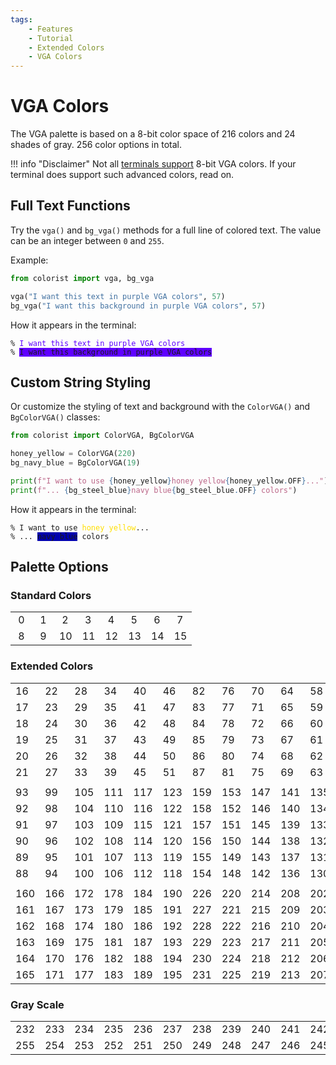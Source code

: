 ```yaml
---
tags:
    - Features
    - Tutorial
    - Extended Colors
    - VGA Colors
---
```


# VGA Colors
The VGA palette is based on a 8-bit color space of 216 colors and 24 shades of gray. 256 color options in total.

!!! info "Disclaimer"
    Not all [terminals support](../../user-guide/materials/terminal-support.md) 8-bit VGA colors. If your terminal does support such advanced colors, read on.

## Full Text Functions
Try the `vga()` and `bg_vga()` methods for a full line of colored text. The value can be an integer between `0` and `255`.

Example:

```python
from colorist import vga, bg_vga

vga("I want this text in purple VGA colors", 57)
bg_vga("I want this background in purple VGA colors", 57)
```

How it appears in the terminal:

<pre><code>% <span style="color: #5f00ff">I want this text in purple VGA colors</span>
% <span style="background-color: #5f00ff">I want this background in purple VGA colors</span></code></pre>

## Custom String Styling
Or customize the styling of text and background with the `ColorVGA()` and `BgColorVGA()` classes:

```python
from colorist import ColorVGA, BgColorVGA

honey_yellow = ColorVGA(220)
bg_navy_blue = BgColorVGA(19)

print(f"I want to use {honey_yellow}honey yellow{honey_yellow.OFF}...")
print(f"... {bg_steel_blue}navy blue{bg_steel_blue.OFF} colors")
```

How it appears in the terminal:

<pre><code>% I want to use <span style="color: #ffdf00">honey yellow</span>...
% ... <span style="background-color: #0000af">navy blue</span> colors</code></pre>

## Palette Options
### Standard Colors

<table>
    <tbody>
        <tr>
            <td class="extended-colors" style="--bg-color: #000000;">&nbsp;0&nbsp;</td>
            <td class="extended-colors" style="--bg-color: #800000;">&nbsp;1&nbsp;</td>
            <td class="extended-colors" style="--bg-color: #008000;">&nbsp;2&nbsp;</td>
            <td class="extended-colors" style="--bg-color: #808000;">&nbsp;3&nbsp;</td>
            <td class="extended-colors" style="--bg-color: #000080;">&nbsp;4&nbsp;</td>
            <td class="extended-colors" style="--bg-color: #800080;">&nbsp;5&nbsp;</td>
            <td class="extended-colors" style="--bg-color: #008080;">&nbsp;6&nbsp;</td>
            <td class="extended-colors" style="--bg-color: #c0c0c0;">&nbsp;7&nbsp;</td>
        </tr>
        <tr>
            <td class="extended-colors" style="--bg-color: #808080;">&nbsp;8&nbsp;</td>
            <td class="extended-colors" style="--bg-color: #ff0000;">&nbsp;9&nbsp;</td>
            <td class="extended-colors" style="--bg-color: #00ff00;">10</td>
            <td class="extended-colors" style="--bg-color: #ffff00;">11</td>
            <td class="extended-colors" style="--bg-color: #0000ff;">12</td>
            <td class="extended-colors" style="--bg-color: #ff00ff;">13</td>
            <td class="extended-colors" style="--bg-color: #00ffff;">14</td>
            <td class="extended-colors" style="--bg-color: #ffffff;">15</td>
        </tr>
    </tbody>
</table>

### Extended Colors

<table>
    <tbody>
        <tr>
            <td class="extended-colors" style="--bg-color: #000000;">16</td>
            <td class="extended-colors" style="--bg-color: #005f00;">22</td>
            <td class="extended-colors" style="--bg-color: #008700;">28</td>
            <td class="extended-colors" style="--bg-color: #00af00;">34</td>
            <td class="extended-colors" style="--bg-color: #00d700;">40</td>
            <td class="extended-colors" style="--bg-color: #00ff00;">46</td>
            <td class="extended-colors" style="--bg-color: #5fff00;">82</td>
            <td class="extended-colors" style="--bg-color: #5fd700;">76</td>
            <td class="extended-colors" style="--bg-color: #5faf00;">70</td>
            <td class="extended-colors" style="--bg-color: #5f8700;">64</td>
            <td class="extended-colors" style="--bg-color: #5f5f00;">58</td>
            <td class="extended-colors" style="--bg-color: #5f0000;">52</td>
        </tr>
        <tr>
            <td class="extended-colors" style="--bg-color: #00005f;">17</td>
            <td class="extended-colors" style="--bg-color: #005f5f;">23</td>
            <td class="extended-colors" style="--bg-color: #00875f;">29</td>
            <td class="extended-colors" style="--bg-color: #00af5f;">35</td>
            <td class="extended-colors" style="--bg-color: #00d75f;">41</td>
            <td class="extended-colors" style="--bg-color: #00ff5f;">47</td>
            <td class="extended-colors" style="--bg-color: #5fff5f;">83</td>
            <td class="extended-colors" style="--bg-color: #5fd75f;">77</td>
            <td class="extended-colors" style="--bg-color: #5faf5f;">71</td>
            <td class="extended-colors" style="--bg-color: #5f875f;">65</td>
            <td class="extended-colors" style="--bg-color: #5f5f5f;">59</td>
            <td class="extended-colors" style="--bg-color: #5f005f;">53</td>
        </tr>
        <tr>
            <td class="extended-colors" style="--bg-color: #000087;">18</td>
            <td class="extended-colors" style="--bg-color: #005f87;">24</td>
            <td class="extended-colors" style="--bg-color: #008787;">30</td>
            <td class="extended-colors" style="--bg-color: #00af87;">36</td>
            <td class="extended-colors" style="--bg-color: #00d787;">42</td>
            <td class="extended-colors" style="--bg-color: #00ff87;">48</td>
            <td class="extended-colors" style="--bg-color: #5fff87;">84</td>
            <td class="extended-colors" style="--bg-color: #5fd787;">78</td>
            <td class="extended-colors" style="--bg-color: #5faf87;">72</td>
            <td class="extended-colors" style="--bg-color: #5f8787;">66</td>
            <td class="extended-colors" style="--bg-color: #5f5f87;">60</td>
            <td class="extended-colors" style="--bg-color: #5f0087;">54</td>
        </tr>
        <tr>
            <td class="extended-colors" style="--bg-color: #0000af;">19</td>
            <td class="extended-colors" style="--bg-color: #005faf;">25</td>
            <td class="extended-colors" style="--bg-color: #0087af;">31</td>
            <td class="extended-colors" style="--bg-color: #00afaf;">37</td>
            <td class="extended-colors" style="--bg-color: #00d7af;">43</td>
            <td class="extended-colors" style="--bg-color: #00ffaf;">49</td>
            <td class="extended-colors" style="--bg-color: #5fffaf;">85</td>
            <td class="extended-colors" style="--bg-color: #5fd7af;">79</td>
            <td class="extended-colors" style="--bg-color: #5fafaf;">73</td>
            <td class="extended-colors" style="--bg-color: #5f87af;">67</td>
            <td class="extended-colors" style="--bg-color: #5f5faf;">61</td>
            <td class="extended-colors" style="--bg-color: #5f00af;">55</td>
        </tr>
        <tr>
            <td class="extended-colors" style="--bg-color: #0000d7;">20</td>
            <td class="extended-colors" style="--bg-color: #005fd7;">26</td>
            <td class="extended-colors" style="--bg-color: #0087d7;">32</td>
            <td class="extended-colors" style="--bg-color: #00afd7;">38</td>
            <td class="extended-colors" style="--bg-color: #00d7d7;">44</td>
            <td class="extended-colors" style="--bg-color: #00ffd7;">50</td>
            <td class="extended-colors" style="--bg-color: #5fffd7;">86</td>
            <td class="extended-colors" style="--bg-color: #5fd7d7;">80</td>
            <td class="extended-colors" style="--bg-color: #5fafd7;">74</td>
            <td class="extended-colors" style="--bg-color: #5f87d7;">68</td>
            <td class="extended-colors" style="--bg-color: #5f5fd7;">62</td>
            <td class="extended-colors" style="--bg-color: #5f00d7;">56</td>
        </tr>
        <tr>
            <td class="extended-colors" style="--bg-color: #0000ff;">21</td>
            <td class="extended-colors" style="--bg-color: #005fff;">27</td>
            <td class="extended-colors" style="--bg-color: #0087ff;">33</td>
            <td class="extended-colors" style="--bg-color: #00afff;">39</td>
            <td class="extended-colors" style="--bg-color: #00d7ff;">45</td>
            <td class="extended-colors" style="--bg-color: #00ffff;">51</td>
            <td class="extended-colors" style="--bg-color: #5fffff;">87</td>
            <td class="extended-colors" style="--bg-color: #5fd7ff;">81</td>
            <td class="extended-colors" style="--bg-color: #5fafff;">75</td>
            <td class="extended-colors" style="--bg-color: #5f87ff;">69</td>
            <td class="extended-colors" style="--bg-color: #5f5fff;">63</td>
            <td class="extended-colors" style="--bg-color: #5f00ff;">57</td>
        </tr>
        <tr>
            <td colspan="12">
        </tr>
        <tr>
            <td class="extended-colors" style="--bg-color: #8700ff;">93</td>
            <td class="extended-colors" style="--bg-color: #875fff;">99</td>
            <td class="extended-colors" style="--bg-color: #8787ff;">105</td>
            <td class="extended-colors" style="--bg-color: #87afff;">111</td>
            <td class="extended-colors" style="--bg-color: #87d7ff;">117</td>
            <td class="extended-colors" style="--bg-color: #87ffff;">123</td>
            <td class="extended-colors" style="--bg-color: #afffff;">159</td>
            <td class="extended-colors" style="--bg-color: #afd7ff;">153</td>
            <td class="extended-colors" style="--bg-color: #afafff;">147</td>
            <td class="extended-colors" style="--bg-color: #af87ff;">141</td>
            <td class="extended-colors" style="--bg-color: #af5fff;">135</td>
            <td class="extended-colors" style="--bg-color: #af00ff;">129</td>
        </tr>
        <tr>
            <td class="extended-colors" style="--bg-color: #8700d7;">92</td>
            <td class="extended-colors" style="--bg-color: #875fd7;">98</td>
            <td class="extended-colors" style="--bg-color: #8787d7;">104</td>
            <td class="extended-colors" style="--bg-color: #87afd7;">110</td>
            <td class="extended-colors" style="--bg-color: #87d7d7;">116</td>
            <td class="extended-colors" style="--bg-color: #87ffd7;">122</td>
            <td class="extended-colors" style="--bg-color: #afffd7;">158</td>
            <td class="extended-colors" style="--bg-color: #afd7d7;">152</td>
            <td class="extended-colors" style="--bg-color: #afafd7;">146</td>
            <td class="extended-colors" style="--bg-color: #af87d7;">140</td>
            <td class="extended-colors" style="--bg-color: #af5fd7;">134</td>
            <td class="extended-colors" style="--bg-color: #af00d7;">128</td>
        </tr>
        <tr>
            <td class="extended-colors" style="--bg-color: #8700af;">91</td>
            <td class="extended-colors" style="--bg-color: #875faf;">97</td>
            <td class="extended-colors" style="--bg-color: #8787af;">103</td>
            <td class="extended-colors" style="--bg-color: #87afaf;">109</td>
            <td class="extended-colors" style="--bg-color: #87d7af;">115</td>
            <td class="extended-colors" style="--bg-color: #87ffaf;">121</td>
            <td class="extended-colors" style="--bg-color: #afffaf;">157</td>
            <td class="extended-colors" style="--bg-color: #afd7af;">151</td>
            <td class="extended-colors" style="--bg-color: #afafaf;">145</td>
            <td class="extended-colors" style="--bg-color: #af87af;">139</td>
            <td class="extended-colors" style="--bg-color: #af5faf;">133</td>
            <td class="extended-colors" style="--bg-color: #af00af;">127</td>
        </tr>
        <tr>
            <td class="extended-colors" style="--bg-color: #870087;">90</td>
            <td class="extended-colors" style="--bg-color: #875f87;">96</td>
            <td class="extended-colors" style="--bg-color: #878787;">102</td>
            <td class="extended-colors" style="--bg-color: #87af87;">108</td>
            <td class="extended-colors" style="--bg-color: #87d787;">114</td>
            <td class="extended-colors" style="--bg-color: #87ff87;">120</td>
            <td class="extended-colors" style="--bg-color: #afff87;">156</td>
            <td class="extended-colors" style="--bg-color: #afd787;">150</td>
            <td class="extended-colors" style="--bg-color: #afaf87;">144</td>
            <td class="extended-colors" style="--bg-color: #af8787;">138</td>
            <td class="extended-colors" style="--bg-color: #af5f87;">132</td>
            <td class="extended-colors" style="--bg-color: #af0087;">126</td>
        </tr>
        <tr>
            <td class="extended-colors" style="--bg-color: #87005f;">89</td>
            <td class="extended-colors" style="--bg-color: #875f5f;">95</td>
            <td class="extended-colors" style="--bg-color: #87875f;">101</td>
            <td class="extended-colors" style="--bg-color: #87af5f;">107</td>
            <td class="extended-colors" style="--bg-color: #87d75f;">113</td>
            <td class="extended-colors" style="--bg-color: #87ff5f;">119</td>
            <td class="extended-colors" style="--bg-color: #afff5f;">155</td>
            <td class="extended-colors" style="--bg-color: #afd75f;">149</td>
            <td class="extended-colors" style="--bg-color: #afaf5f;">143</td>
            <td class="extended-colors" style="--bg-color: #af875f;">137</td>
            <td class="extended-colors" style="--bg-color: #af5f5f;">131</td>
            <td class="extended-colors" style="--bg-color: #af005f;">125</td>
        </tr>
        <tr>
            <td class="extended-colors" style="--bg-color: #870000;">88</td>
            <td class="extended-colors" style="--bg-color: #875f00;">94</td>
            <td class="extended-colors" style="--bg-color: #878700;">100</td>
            <td class="extended-colors" style="--bg-color: #87af00;">106</td>
            <td class="extended-colors" style="--bg-color: #87d700;">112</td>
            <td class="extended-colors" style="--bg-color: #87ff00;">118</td>
            <td class="extended-colors" style="--bg-color: #afff00;">154</td>
            <td class="extended-colors" style="--bg-color: #afd700;">148</td>
            <td class="extended-colors" style="--bg-color: #afaf00;">142</td>
            <td class="extended-colors" style="--bg-color: #af8700;">136</td>
            <td class="extended-colors" style="--bg-color: #af5f00;">130</td>
            <td class="extended-colors" style="--bg-color: #af0000;">124</td>
        </tr>
        <tr>
            <td colspan="12">
        </tr>
        <tr>
            <td class="extended-colors" style="--bg-color: #d70000;">160</td>
            <td class="extended-colors" style="--bg-color: #d75f00;">166</td>
            <td class="extended-colors" style="--bg-color: #d78700;">172</td>
            <td class="extended-colors" style="--bg-color: #dfaf00;">178</td>
            <td class="extended-colors" style="--bg-color: #dfdf00;">184</td>
            <td class="extended-colors" style="--bg-color: #dfff00;">190</td>
            <td class="extended-colors" style="--bg-color: #ffff00;">226</td>
            <td class="extended-colors" style="--bg-color: #ffdf00;">220</td>
            <td class="extended-colors" style="--bg-color: #ffaf00;">214</td>
            <td class="extended-colors" style="--bg-color: #ff8700;">208</td>
            <td class="extended-colors" style="--bg-color: #ff5f00;">202</td>
            <td class="extended-colors" style="--bg-color: #ff0000;">196</td>
        </tr>
        <tr>
            <td class="extended-colors" style="--bg-color: #d7005f;">161</td>
            <td class="extended-colors" style="--bg-color: #d75f5f;">167</td>
            <td class="extended-colors" style="--bg-color: #d7875f;">173</td>
            <td class="extended-colors" style="--bg-color: #dfaf5f;">179</td>
            <td class="extended-colors" style="--bg-color: #dfdf5f;">185</td>
            <td class="extended-colors" style="--bg-color: #dfff5f;">191</td>
            <td class="extended-colors" style="--bg-color: #ffff5f;">227</td>
            <td class="extended-colors" style="--bg-color: #ffdf5f;">221</td>
            <td class="extended-colors" style="--bg-color: #ffaf5f;">215</td>
            <td class="extended-colors" style="--bg-color: #ff875f;">209</td>
            <td class="extended-colors" style="--bg-color: #ff5f5f;">203</td>
            <td class="extended-colors" style="--bg-color: #ff005f;">197</td>
        </tr>
        <tr>
            <td class="extended-colors" style="--bg-color: #d70087;">162</td>
            <td class="extended-colors" style="--bg-color: #d75f87;">168</td>
            <td class="extended-colors" style="--bg-color: #d78787;">174</td>
            <td class="extended-colors" style="--bg-color: #dfaf87;">180</td>
            <td class="extended-colors" style="--bg-color: #dfdf87;">186</td>
            <td class="extended-colors" style="--bg-color: #dfff87;">192</td>
            <td class="extended-colors" style="--bg-color: #ffff87;">228</td>
            <td class="extended-colors" style="--bg-color: #ffdf87;">222</td>
            <td class="extended-colors" style="--bg-color: #ffaf87;">216</td>
            <td class="extended-colors" style="--bg-color: #ff8787;">210</td>
            <td class="extended-colors" style="--bg-color: #ff5f87;">204</td>
            <td class="extended-colors" style="--bg-color: #ff0087;">198</td>
        </tr>
        <tr>
            <td class="extended-colors" style="--bg-color: #d700af;">163</td>
            <td class="extended-colors" style="--bg-color: #d75faf;">169</td>
            <td class="extended-colors" style="--bg-color: #d787af;">175</td>
            <td class="extended-colors" style="--bg-color: #dfafaf;">181</td>
            <td class="extended-colors" style="--bg-color: #dfdfaf;">187</td>
            <td class="extended-colors" style="--bg-color: #dfffaf;">193</td>
            <td class="extended-colors" style="--bg-color: #ffffaf;">229</td>
            <td class="extended-colors" style="--bg-color: #ffdfaf;">223</td>
            <td class="extended-colors" style="--bg-color: #ffafaf;">217</td>
            <td class="extended-colors" style="--bg-color: #ff87af;">211</td>
            <td class="extended-colors" style="--bg-color: #ff5faf;">205</td>
            <td class="extended-colors" style="--bg-color: #ff00af;">199</td>
        </tr>
        <tr>
            <td class="extended-colors" style="--bg-color: #d700d7;">164</td>
            <td class="extended-colors" style="--bg-color: #d75fd7;">170</td>
            <td class="extended-colors" style="--bg-color: #d787d7;">176</td>
            <td class="extended-colors" style="--bg-color: #dfafdf;">182</td>
            <td class="extended-colors" style="--bg-color: #dfdfdf;">188</td>
            <td class="extended-colors" style="--bg-color: #dfffdf;">194</td>
            <td class="extended-colors" style="--bg-color: #ffffdf;">230</td>
            <td class="extended-colors" style="--bg-color: #ffdfdf;">224</td>
            <td class="extended-colors" style="--bg-color: #ffafdf;">218</td>
            <td class="extended-colors" style="--bg-color: #ff87df;">212</td>
            <td class="extended-colors" style="--bg-color: #ff5fdf;">206</td>
            <td class="extended-colors" style="--bg-color: #ff00df;">200</td>
        </tr>
        <tr>
            <td class="extended-colors" style="--bg-color: #d700ff;">165</td>
            <td class="extended-colors" style="--bg-color: #d75fff;">171</td>
            <td class="extended-colors" style="--bg-color: #d787ff;">177</td>
            <td class="extended-colors" style="--bg-color: #dfafff;">183</td>
            <td class="extended-colors" style="--bg-color: #dfdfff;">189</td>
            <td class="extended-colors" style="--bg-color: #dfffff;">195</td>
            <td class="extended-colors" style="--bg-color: #ffffff;">231</td>
            <td class="extended-colors" style="--bg-color: #ffdfff;">225</td>
            <td class="extended-colors" style="--bg-color: #ffafff;">219</td>
            <td class="extended-colors" style="--bg-color: #ff87ff;">213</td>
            <td class="extended-colors" style="--bg-color: #ff5fff;">207</td>
            <td class="extended-colors" style="--bg-color: #ff00ff;">201</td>
        </tr>
    </tbody>
</table>

### Gray Scale

<table>
    <tbody>
        <tr>
            <td class="extended-colors" style="--bg-color: #080808;">232</td>
            <td class="extended-colors" style="--bg-color: #121212;">233</td>
            <td class="extended-colors" style="--bg-color: #1c1c1c;">234</td>
            <td class="extended-colors" style="--bg-color: #262626;">235</td>
            <td class="extended-colors" style="--bg-color: #303030;">236</td>
            <td class="extended-colors" style="--bg-color: #3a3a3a;">237</td>
            <td class="extended-colors" style="--bg-color: #444444;">238</td>
            <td class="extended-colors" style="--bg-color: #4e4e4e;">239</td>
            <td class="extended-colors" style="--bg-color: #585858;">240</td>
            <td class="extended-colors" style="--bg-color: #626262;">241</td>
            <td class="extended-colors" style="--bg-color: #6c6c6c;">242</td>
            <td class="extended-colors" style="--bg-color: #767676;">243</td>
        </tr>
        <tr>
            <td class="extended-colors" style="--bg-color: #eeeeee;">255</td>
            <td class="extended-colors" style="--bg-color: #e4e4e4;">254</td>
            <td class="extended-colors" style="--bg-color: #dadada;">253</td>
            <td class="extended-colors" style="--bg-color: #d0d0d0;">252</td>
            <td class="extended-colors" style="--bg-color: #c6c6c6;">251</td>
            <td class="extended-colors" style="--bg-color: #bcbcbc;">250</td>
            <td class="extended-colors" style="--bg-color: #b2b2b2;">249</td>
            <td class="extended-colors" style="--bg-color: #a8a8a8;">248</td>
            <td class="extended-colors" style="--bg-color: #9e9e9e;">247</td>
            <td class="extended-colors" style="--bg-color: #949494;">246</td>
            <td class="extended-colors" style="--bg-color: #8a8a8a;">245</td>
            <td class="extended-colors" style="--bg-color: #808080;">244</td>
        </tr>
    </tbody>
</table>
